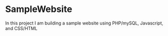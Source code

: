 # SampleWebsite
In this project I am building a sample website using PHP/mySQL, Javascript, and CSS/HTML
